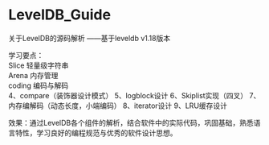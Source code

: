 # LevelDB_Guide
关于LevelDB的源码解析 ——基于leveldb v1.18版本

学习要点：  
Slice 轻量级字符串  
Arena 内存管理  
coding 编码与解码   
4、compare（装饰器设计模式）
5、logblock设计
6、Skiplist实现（四叉）
7、内存编解码（动态长度，小端编码）
8、iterator设计
9、LRU缓存设计

效果：通过LevelDB各个组件的解析，结合软件中的实际代码，巩固基础，熟悉语言特性，学习良好的编程规范与优秀的软件设计思想。